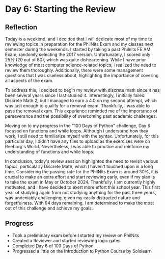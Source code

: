 # Day 6: Starting the Review

## Reflection
 Today is a weekend, and I decided that I will dedicate most of my time to reviewing topics in preparation for the PhilNits Exam and my classes next semester during the weekends. I started by taking a past Philnits FE AM Exam, randomly selecting the 2017 version. Unfortunately, I scored only 25% (20 out of 80), which was quite disheartening. While I have prior knowledge of most computer science-related topics, I realized the need to review them thoroughly. Additionally, there were some management questions that I was clueless about, highlighting the importance of covering all aspects of the exam.

 To address this, I decided to begin my review with discrete math since it has been several years since I last studied it. Interestingly, I initially failed Discrete Math 2, but I managed to earn a 4.0 on my second attempt, which was just enough to qualify for a removal exam. Thankfully, I was able to pass the removal exam. This experience reminded me of the importance of perseverance and the possibility of overcoming past academic challenges.

 Moving on to my progress in the "100 Days of Python" challenge, Day 6 focused on functions and while loops. Although I understand how they work, I still need to familiarize myself with the syntax. Unfortunately, for this particular day, I didn't have any files to upload as the exercises were on Reeborg's World. Nevertheless, I was able to practice and reinforce my understanding of functions and while loops.

 In conclusion, today's review session highlighted the need to revisit various topics, particularly Discrete Math, which I haven't touched upon in a long time. Considering the passing rate for the PhilNits Exam is around 30%, it is crucial to make an extra effort and start reviewing early, even if my plan is to take the exam in May or October 2024. Thankfully, I am currently highly motivated, and I have decided to exert more effort this school year. This first year of studying again from not studying anything for the past three years, was undeniably challenging, given my easily distracted nature and forgetfulness. With 94 days remaining, I am determined to make the most out of this challenge and achieve my goals.

## Progress
 - Took a preliminary exam before I started my review on PhilNits
 - Created a Reviewer and started reviewing logic gates
 - Completed Day 6 of 100 Days of Python
 - Progressed a little on the Introduction to Python Course by Sololearn